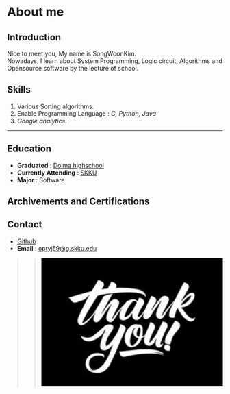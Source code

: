 
# About me

## Introduction
Nice to meet you, My name is SongWoonKim.\
Nowadays, I learn about System Programming, Logic circuit, Algorithms and Opensource software by the lecture of school.

## Skills
1. Various Sorting algorithms.
3. Enable Programming Language : *C, Python, Java*
2. *Google analytics.*
___
## Education
* __Graduated__ : [Dolma highschool](https://dolma-h.goesn.kr/dolma-h/main.do)
* __Currently Attending__ : [SKKU](https://www.skku.edu/skku/index.do)
* __Major__ : Software

## Archivements and Certifications


## Contact

* [Github](https://github.com/optyj59)
* __Email__ : optyj59@g.skku.edu



>> <img src="./thx.jpg" width="700px" height="300px" title="Thx"/>
